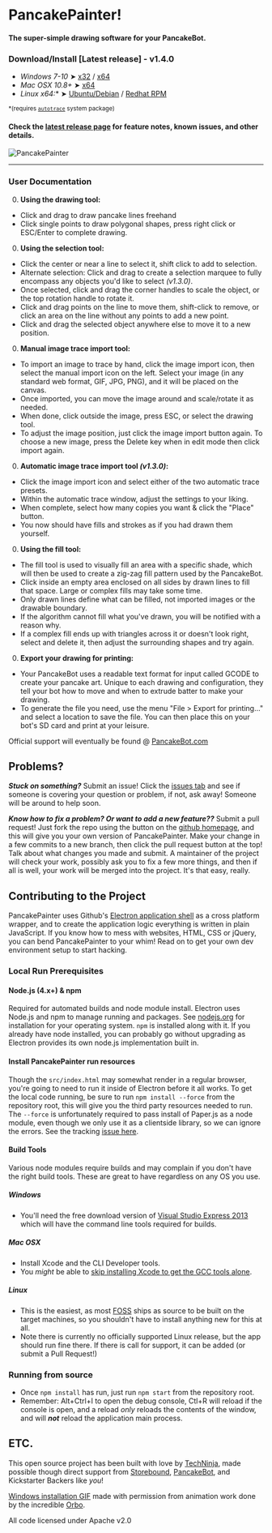 # PancakePainter!
#### The super-simple drawing software for your PancakeBot.

### Download/Install [Latest release] - v1.4.0
 * *Windows 7-10* ➤ [x32](https://github.com/PancakeBot/PancakePainter/releases/download/v1.4.0/Install_PancakePainter_Win_32bit_v1.4.0.exe) / [x64](https://github.com/PancakeBot/PancakePainter/releases/download/v1.4.0/Install_PancakePainter_Win_64bit_v1.4.0.exe)
 * *Mac OSX 10.8+* ➤ [x64](https://github.com/PancakeBot/PancakePainter/releases/download/v1.4.0/PancakePainter_Mac_v1.4.0.dmg)
 * *Linux x64:*\* ➤ [Ubuntu/Debian](https://github.com/PancakeBot/PancakePainter/releases/download/v1.4.0/PancakePainter_1.4.0_amd64.deb) / [Redhat RPM](https://github.com/PancakeBot/PancakePainter/releases/download/v1.4.0/PancakePainter_1.4.0.x86_64.rpm)

 <sup>\*(requires [`autotrace`](http://packages.ubuntu.com/xenial/autotrace) system package)</sup>

#### Check the [latest release page](https://github.com/PancakeBot/PancakePainter/releases/latest) for feature notes, known issues, and other details.

![PancakePainter](https://cloud.githubusercontent.com/assets/320747/10681916/96629bc8-78e3-11e5-99e6-4f6c3e13cc86.png)

----

### User Documentation
 0. **Using the drawing tool:**
   * Click and drag to draw pancake lines freehand
   * Click single points to draw polygonal shapes, press right click or
   ESC/Enter to complete drawing.
 0. **Using the selection tool:**
   * Click the center or near a line to select it, shift click to add to
   selection.
   * Alternate selection: Click and drag to create a selection marquee to fully
   encompass any objects you'd like to select _(v1.3.0)_.
   * Once selected, click and drag the corner handles to scale the object, or
the top rotation handle to rotate it.
   * Click and drag points on the line to move them, shift-click to remove, or
click an area on the line without any points to add a new point.
   * Click and drag the selected object anywhere else to move it to a new
position.
 0. **Manual image trace import tool:**
   * To import an image to trace by hand, click the image import icon, then
   select the manual import icon on the left. Select your image (in any standard
   web format, GIF, JPG, PNG), and it will be placed on the canvas.
   * Once imported, you can move the image around and scale/rotate it as needed.
   * When done, click outside the image, press ESC, or select the drawing
   tool.
   * To adjust the image position, just click the image import button again. To
   choose a new image, press the Delete key when in edit mode then click import
   again.
 0. **Automatic image trace import tool _(v1.3.0)_:**
   * Click the image import icon and select either of the two automatic trace
   presets.
   * Within the automatic trace window, adjust the settings to your liking.
   * When complete, select how many copies you want & click the "Place" button.
   * You now should have fills and strokes as if you had drawn them yourself.
 0. **Using the fill tool:**
   * The fill tool is used to visually fill an area with a specific shade, which
   will then be used to create a zig-zag fill pattern used by the PancakeBot.
   * Click inside an empty area enclosed on all sides by drawn lines to fill
   that space. Large or complex fills may take some time.
   * Only drawn lines define what can be filled, not imported images or the
   drawable boundary.
   * If the algorithm cannot fill what you've drawn, you will be notified with a
   reason why.
   * If a complex fill ends up with triangles across it or doesn't look right,
   select and delete it, then adjust the surrounding shapes and try again.
 0. **Export your drawing for printing:**
   * Your PancakeBot uses a readable text format for input called GCODE to
   create your pancake art. Unique to each drawing and configuration, they tell
   your bot how to move and when to extrude batter to make your drawing.
   * To generate the file you need, use the menu "File > Export for printing..."
and select a location to save the file. You can then place this on your bot's
SD card and print at your leisure.

Official support will eventually be found @
[PancakeBot.com](http://www.pancakebot.com)

## Problems?
***Stuck on something?*** Submit an issue! Click the
[issues tab](https://github.com/PancakeBot/PancakePainter/issues) and see if
someone is covering your question or problem, if not, ask away! Someone will be
around to help soon.

***Know how to fix a problem? Or want to add a new feature??*** Submit a pull
request! Just fork the repo using the button on the
[github homepage](https://github.com/PancakeBot/PancakePainter), and
this will give you your own version of PancakePainter. Make your change in a few
commits to a new branch, then click the pull request button at the top! Talk
about what changes you made and submit. A maintainer of the project will check
your work, possibly ask you to fix a few more things, and then if all is well,
your work will be merged into the project. It's that easy, really.

## Contributing to the Project
PancakePainter uses Github's [Electron application shell](http://electron.atom.io)
as a cross platform wrapper, and to create the application logic everything is
written in plain JavaScript. If you know how to mess with websites, HTML, CSS or
jQuery, you can bend PancakePainter to your whim! Read on to get your own dev
environment setup to start hacking.

### Local Run Prerequisites

#### Node.js (4.x+) & npm
Required for automated builds and node module install. Electron uses Node.js
and npm to manage running and packages. See [nodejs.org](http://nodejs.org) for
installation for your operating system. `npm` is installed along with it. If you
already have node installed, you can probably go without upgrading as Electron
provides its own node.js implementation built in.

#### Install PancakePainter run resources
Though the `src/index.html` may somewhat render in a regular browser, you're
going to need to run it inside of Electron before it all works. To get the local
code running, be sure to run `npm install --force` from the repository root,
this will give you the third party resources needed to run. The `--force` is
unfortunately required to pass install of Paper.js as a node module, even
though we only use it as a clientside library, so we can ignore the
errors. See the tracking [issue here](https://github.com/paperjs/paper.js/issues/739).

#### Build Tools
Various node modules require builds and may complain if you don't have the right
build tools. These are great to have regardless on any OS you use.

##### Windows
* You'll need the free download version of
[Visual Studio Express 2013](http://www.microsoft.com/visualstudio/eng/2013-downloads#d-2013-express)
which will have the command line tools required for builds.

##### Mac OSX
* Install Xcode and the CLI Developer tools.
* You _might_ be able to [skip installing Xcode to get the GCC tools alone](http://osxdaily.com/2012/07/06/install-gcc-without-xcode-in-mac-os-x/).

##### Linux
* This is the easiest, as most [FOSS](http://en.wikipedia.org/wiki/FOSS) ships
as source to be built on the target machines, so you shouldn't have to install
anything new for this at all.
* Note there is currently no officially supported Linux release, but the app
should run fine there. If there is call for support, it can be added (or submit
a Pull Request!)

### Running from source
* Once `npm install` has run, just run `npm start` from the repository root.
* Remember: Alt+Ctrl+I to open the debug console, Ctl+R will reload if the
console is open, and a reload _only_ reloads the contents of the window, and
will _**not**_ reload the application main process.

## ETC.
This open source project has been built with love by
[TechNinja](https://github.com/techninja), made possible though direct support
from [Storebound](http://storebound.com),
[PancakeBot](https://github.com/PancakeBot), and Kickstarter Backers like _you_!

[Windows installation GIF](https://github.com/PancakeBot/PancakePainter/blob/master/resources/win32/install_anim.gif)
made with permission from animation work done by
the incredible [Orbo](https://www.reddit.com/r/orbo).

All code licensed under Apache v2.0
